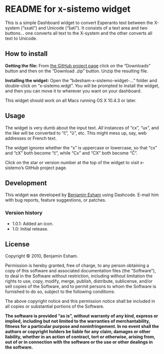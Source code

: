 # README for x-sistemo widget

This is a simple Dashboard widget to convert Esperanto text between the X-system (“sxati”) and Unicode (“ŝati”). It consists of a text area and two buttons… one converts all text to the X-system and the other converts all text to Unicode.

## How to install

**Getting the file:** From [the GitHub project page](https://github.com/bdesham/x-sistemo-widget) click on the “Downloads” button and then on the “Download .zip” button.  Unzip the resulting file.

**Installing the widget:** Open the “bdesham-x-sistemo-widget-…” folder and double-click on “x-sistemo.wdgt”.  You will be prompted to install the widget, and then you can move it to wherever you want on your dashboard.

This widget should work on all Macs running OS X 10.4.3 or later.

## Usage

The widget is very dumb about the input text.  *All* instances of “cx”, “ux”, and the like will be converted to “ĉ”, “ŭ”, etc.  This might mess up, say, web addresses or French text.

The widget ignores whether the “x” is uppercase or lowercase, so that “cx” and “cX” both become “ĉ”, while “Cx” and “CX” both become “Ĉ”.

Click on the star or version number at the top of the widget to visit x-sistemo’s GitHub project page.

## Development

This widget was developed by [Benjamin Esham](mailto:bdesham@gmail.com) using Dashcode.  E-mail him with bug reports, feature suggestions, or patches.

### Version history

* 1.0.1: Added an icon.
* 1.0: Initial release.

## License

Copyright © 2010, Benjamin Esham.

Permission is hereby granted, free of charge, to any person obtaining a copy
of this software and associated documentation files (the “Software”), to deal
in the Software without restriction, including without limitation the rights
to use, copy, modify, merge, publish, distribute, sublicense, and/or sell
copies of the Software, and to permit persons to whom the Software is
furnished to do so, subject to the following conditions:

The above copyright notice and this permission notice shall be included in
all copies or substantial portions of the Software.

**The software is provided “as is”, without warranty of any kind, express or
implied, including but not limited to the warranties of merchantability,
fitness for a particular purpose and noninfringement. In no event shall the
authors or copyright holders be liable for any claim, damages or other
liability, whether in an action of contract, tort or otherwise, arising from,
out of or in connection with the software or the use or other dealings in
the software.**
